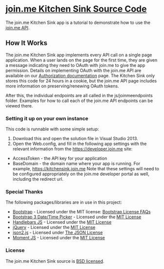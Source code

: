 # [join.me Kitchen Sink Source Code](https://kitchensink.join.me)

The join.me Kitchen Sink app is a tutorial to demonstrate how to use the [join.me API](https://developer.join.me "join.me API").

## How It Works

The join.me Kitchen Sink app implements every API call on a single page application.  When a user lands on the page for the first time, they are given a message indicating they need to OAuth with join.me to give the app permission.  Details on implementing OAuth with the join.me API are available on our [Authorization documentation](https://developer.join.me/docs/read/authorization) page.  The Kitchen Sink only stores this code for 24 hours in a cookie, but the join.me API page includes more information on preserving/renewing OAuth tokens.

After this, the individual endpoints are all called in the js/joinmeendpoints folder.  Examples for how to call each of the join.me API endpoints can be viewed there.

### Setting it up on your own instance

This code is runnable with some simple setup:
1. Download this and open the solution file in Visual Studio 2013.
2. Open the Web.config, and fill in the following app settings with the relevant information from the https://developer.join.me site:
  * AccessToken - the API key for your application
  * BaseDomain - the domain name where your app is running.  For example, https://kitchensink.join.me
Note that these settings will need to be configured appropriately on the join.me developer portal as well, including the redirect url.

### Special Thanks

The following packages/libraries are in use in this project:

* [Bootstrap](http://getbootstrap.com/) - Licensed under the MIT license: [Bootstrap License FAQs](http://getbootstrap.com/getting-started/#license-faqs)
* [Bootstrap 3 Date/Time Picker](http://eonasdan.github.io/bootstrap-datetimepicker/) - Licensed under the [MIT License](https://raw.githubusercontent.com/Eonasdan/bootstrap-datetimepicker/master/LICENSE)
* [Handlebars JS](http://handlebarsjs.com/) - Licensed under the [MIT License](https://raw.githubusercontent.com/wycats/handlebars.js/master/LICENSE)
* [jQuery](https://jquery.com/) - Licensed under the [MIT License](https://jquery.org/license/)
* [json2.js](https://github.com/douglascrockford/JSON-js) - Licensed under [The JSON License](http://www.json.org/license.html)
* [Moment JS](http://momentjs.com/) - Licensed under the [MIT License](https://raw.githubusercontent.com/moment/moment/develop/LICENSE)

### License

The join.me Kitchen Sink source is [BSD licensed](./LICENSE).